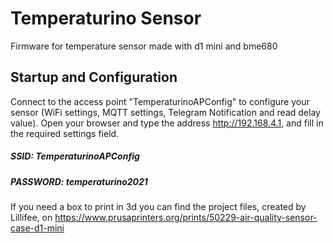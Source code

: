 # Temperaturino Sensor
Firmware for temperature sensor made with d1 mini and bme680

## Startup and Configuration
Connect to the access point "TemperaturinoAPConfig" to configure your sensor (WiFi settings, MQTT settings, Telegram Notification and read delay value).
Open your browser and type the address http://192.168.4.1, and fill in the required settings field.

#####  SSID: TemperaturinoAPConfig
#####  PASSWORD: temperaturino2021


If you need a box to print in 3d you can find the project files, created by Lillifee, on
https://www.prusaprinters.org/prints/50229-air-quality-sensor-case-d1-mini
